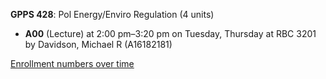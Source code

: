 **GPPS 428**: Pol Energy/Enviro Regulation (4 units)

- **A00** (Lecture) at 2:00 pm–3:20 pm on Tuesday, Thursday at RBC 3201 by Davidson, Michael R (A16182181)

[Enrollment numbers over time](./GPPS428.tsv)
